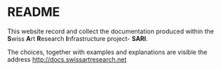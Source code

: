 #  README

 This website record and collect the documentation produced within the **S**wiss **A**rt **R**esearch **I**nfrastructure project- **SARI**.

The choices, together with examples and explanations are visible the address http://docs.swissartresearch.net



